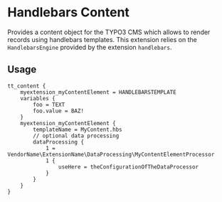 Handlebars Content
==================

Provides a content object for the TYPO3 CMS which allows to render records using handlebars templates.
This extension relies on the `HandlebarsEngine` provided by the extension `handlebars`.

## Usage
```
tt_content {
    myextension_myContentElement = HANDLEBARSTEMPLATE
    variables {
        foo = TEXT
        foo.value = BAZ!
    }
    myextension_myContentElement {
        templateName = MyContent.hbs
        // optional data processing
        dataProcessing {
            1 = VendorName\ExtensionName\DataProcessing\MyContentElementProcessor
            1 {
                useHere = theConfigurationOfTheDataProcessor
            }
        }
    }
}
```